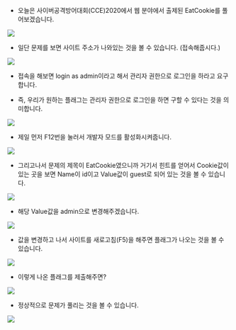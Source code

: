 - 오늘은 사이버공격방어대회(CCE)2020에서 웹 분야에서 출제된 EatCookie를 풀어보겠습니다.

![](https://images.velog.io/images/dsph9245/post/1d0cf849-3613-410e-94b1-7694673e7537/%E1%84%89%E1%85%B3%E1%84%8F%E1%85%B3%E1%84%85%E1%85%B5%E1%86%AB%E1%84%89%E1%85%A3%E1%86%BA%202021-09-12%20%E1%84%8B%E1%85%A9%E1%84%8C%E1%85%A5%E1%86%AB%203.28.48.png)

- 일단 문제를 보면 사이트 주소가 나와있는 것을 볼 수 있습니다. (접속해줍시다.)

![](https://images.velog.io/images/dsph9245/post/f2cad1a2-d3d1-4a72-aa98-48bc17f74b10/%E1%84%89%E1%85%B3%E1%84%8F%E1%85%B3%E1%84%85%E1%85%B5%E1%86%AB%E1%84%89%E1%85%A3%E1%86%BA%202021-09-12%20%E1%84%8B%E1%85%A9%E1%84%8C%E1%85%A5%E1%86%AB%203.29.29.png)

- 접속을 해보면 login as admin이라고 해서 관리자 권한으로 로그인을 하라고 요구합니다. 

- 즉, 우리가 원하는 플래그는 관리자 권한으로 로그인을 하면 구할 수 있다는 것을 의미합니다.

![](https://images.velog.io/images/dsph9245/post/d1191007-95a2-45a9-b23e-b6768a1c8d2a/%E1%84%89%E1%85%B3%E1%84%8F%E1%85%B3%E1%84%85%E1%85%B5%E1%86%AB%E1%84%89%E1%85%A3%E1%86%BA%202021-09-12%20%E1%84%8B%E1%85%A9%E1%84%8C%E1%85%A5%E1%86%AB%203.30.34.png)

- 제일 먼저 F12번을 눌러서 개발자 모드를 활성화시켜줍니다.

![](https://images.velog.io/images/dsph9245/post/f4f5f544-4ee4-4ce9-ae0d-0d1e6fe2c04d/%E1%84%89%E1%85%B3%E1%84%8F%E1%85%B3%E1%84%85%E1%85%B5%E1%86%AB%E1%84%89%E1%85%A3%E1%86%BA%202021-09-12%20%E1%84%8B%E1%85%A9%E1%84%8C%E1%85%A5%E1%86%AB%203.31.45.png)

- 그리고나서 문제의 제목이 EatCookie였으니까 거기서 힌트를 얻어서 Cookie값이 있는 곳을 보면 Name이 id이고 Value값이 guest로 되어 있는 것을 볼 수 있습니다.

![](https://images.velog.io/images/dsph9245/post/c0bd4960-e948-4d70-8d88-59e8066474bf/%E1%84%89%E1%85%B3%E1%84%8F%E1%85%B3%E1%84%85%E1%85%B5%E1%86%AB%E1%84%89%E1%85%A3%E1%86%BA%202021-09-12%20%E1%84%8B%E1%85%A9%E1%84%8C%E1%85%A5%E1%86%AB%203.32.17.png)

- 해당 Value값을 admin으로 변경해주겠습니다.

![](https://images.velog.io/images/dsph9245/post/8b06d481-3e0a-4f01-9c95-c50b767fff0f/%E1%84%89%E1%85%B3%E1%84%8F%E1%85%B3%E1%84%85%E1%85%B5%E1%86%AB%E1%84%89%E1%85%A3%E1%86%BA%202021-09-12%20%E1%84%8B%E1%85%A9%E1%84%8C%E1%85%A5%E1%86%AB%203.33.07.png)

- 값을 변경하고 나서 사이트를 새로고침(F5)을 해주면 플래그가 나오는 것을 볼 수 있습니다.

![](https://images.velog.io/images/dsph9245/post/892ad709-1228-4045-89f3-ba756b620ea0/%E1%84%89%E1%85%B3%E1%84%8F%E1%85%B3%E1%84%85%E1%85%B5%E1%86%AB%E1%84%89%E1%85%A3%E1%86%BA%202021-09-12%20%E1%84%8B%E1%85%A9%E1%84%8C%E1%85%A5%E1%86%AB%203.33.40.png)

- 이렇게 나온 플래그를 제출해주면?


![](https://images.velog.io/images/dsph9245/post/c7426ae5-3e60-4809-bc40-f6a78fee5943/%E1%84%89%E1%85%B3%E1%84%8F%E1%85%B3%E1%84%85%E1%85%B5%E1%86%AB%E1%84%89%E1%85%A3%E1%86%BA%202021-09-12%20%E1%84%8B%E1%85%A9%E1%84%8C%E1%85%A5%E1%86%AB%203.34.10.png)

- 정상적으로 문제가 풀리는 것을 볼 수 있습니다.

![](https://images.velog.io/images/dsph9245/post/530c23e8-c796-4761-a66f-abe390f21a3a/%E1%84%89%E1%85%B3%E1%84%8F%E1%85%B3%E1%84%85%E1%85%B5%E1%86%AB%E1%84%89%E1%85%A3%E1%86%BA%202021-09-12%20%E1%84%8B%E1%85%A9%E1%84%8C%E1%85%A5%E1%86%AB%203.34.38.png)
